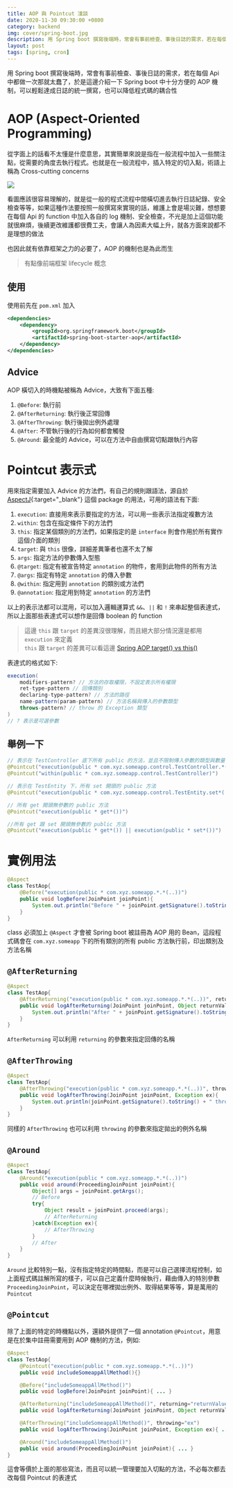 ```yaml
---
title: AOP 與 Pointcut 淺談
date: 2020-11-30 09:30:00 +0800
category: backend
img: cover/spring-boot.jpg
description: 用 Spring boot 撰寫後端時，常會有事前檢查、事後日誌的需求，若在每個 Api 中都做一次那就太蠢了，於是這邊介紹一下 Spring boot 中十分方便的 AOP 機制，可以輕鬆達成日誌的統一撰寫，也可以降低程式碼的耦合性
layout: post
tags: [spring, cron]
---
```


用 Spring boot 撰寫後端時，常會有事前檢查、事後日誌的需求，若在每個 Api 中都做一次那就太蠢了，於是這邊介紹一下 Spring boot 中十分方便的 AOP 機制，可以輕鬆達成日誌的統一撰寫，也可以降低程式碼的耦合性  

# AOP (Aspect-Oriented Programming)
從字面上的話看不太懂是什麼意思，其實簡單來說是指在一般流程中加入一些關注點，從需要的角度去執行程式。也就是在一般流程中，插入特定的切入點，術語上稱為 Cross-cutting concerns  

![]({{site.baseurl}}/assets/img/cross-cutting-concerns.jpg)  

看圖應該很容易理解的，就是從一般的程式流程中間橫切進去執行日誌紀錄、安全檢查等等，如果這種作法要按照一般撰寫來實現的話，維護上會是場災難，想想要在每個 Api 的 function 中加入各自的 log 機制、安全檢查，不光是加上這個功能就很麻煩，後續更改維護都很費工夫，會讓人為因素大幅上升，就各方面來說都不是理想的做法  

也因此就有依靠框架之力的必要了，AOP 的機制也是為此而生  

> 有點像前端框架 lifecycle 概念

## 使用

使用前先在 `pom.xml` 加入  

```xml
<dependencies>
    <dependency>
        <groupId>org.springframework.boot</groupId>
        <artifactId>spring-boot-starter-aop</artifactId>
    </dependency>
</dependencies>
```

## Advice
AOP 橫切入的時機點被稱為 Advice，大致有下面五種:  

1. `@Before`: 執行前
2. `@AfterReturning`: 執行後正常回傳
3. `@AfterThrowing`: 執行後拋出例外處理
4. `@After`: 不管執行後的行為如何都會觸發
5. `@Around`: 最全能的 Advice，可以在方法中自由撰寫切點跟執行內容

# Pointcut 表示式
用來指定需要加入 Advice 的方法們，有自己的規則跟語法，源自於 [AspectJ](https://www.eclipse.org/aspectj/){:target="_blank"} 這個 package 的用法，可用的語法有下面:  

<!-- TODO:把 PointCut 細節弄懂 -->
1. `execution`: 直接用來表示要指定的方法，可以用一些表示法指定複數方法
2. `within`: 包含在指定條件下的方法們
3. `this`: 指定某個類別的方法們，如果指定的是 `interface` 則會作用於所有實作這個介面的類別
4. `target`: 與 `this` 很像，詳細差異筆者也還不太了解
5. `args`: 指定方法的參數傳入型態
6. `@target`: 指定有被宣告特定 `annotation` 的物件，套用到此物件的所有方法
7. `@args`: 指定有特定 `annotation` 的傳入參數
8. `@within`: 指定用到 `annotation` 的類別或方法們
9. `@annotation`: 指定用到特定 `annotation` 的方法們

以上的表示法都可以混用，可以加入邏輯運算式 `&&`、`||` 和 `!` 來串起整個表達式，所以上面那些表達式可以想作是回傳 boolean 的 function

> 這邊 `this` 跟 `target` 的差異沒很理解，而且絕大部分情況還是都用 `execution` 來定義  
> `this` 跟 `target` 的差異可以看這邊 [Spring AOP target() vs this()](https://stackoverflow.com/questions/11924685/spring-aop-target-vs-this)

表達式的格式如下:
```java
execution(
    modifiers-pattern? // 方法的存取權限，不設定表示所有權限
    ret-type-pattern // 回傳類別
    declaring-type-pattern? // 方法的路徑
    name-pattern(param-pattern) // 方法名稱與傳入的參數類型
    throws-pattern? // throw 的 Exception 類型
)
// ? 表示是可選參數
```

## 舉例一下
```java
// 表示在 TestController 底下所有 public 的方法，並且不限制傳入參數的類型與數量，也不限制回傳，下面兩個寫法是等價的
@Pointcut("execution(public * com.xyz.someapp.control.TestController.*(..))") 
@Pointcut("within(public * com.xyz.someapp.control.TestController)") 

// 表示在 TestEntity 下，所有 set 開頭的 public 方法
@Pointcut("execution(public * com.xyz.someapp.control.TestEntity.set*(..))") 

// 所有 get 開頭無參數的 public 方法
@Pointcut("execution(public * get*())") 

//所有 get 跟 set 開頭無參數的 public 方法
@Pointcut("execution(public * get*()) || execution(public * set*())")
```


# 實例用法
```java
@Aspect
class TestAop{
    @Before("execution(public * com.xyz.someapp.*.*(..))")
    public void logBefore(JoinPoint joinPoint){
        System.out.println("Before " + joinPoint.getSignature().toString() + " execution.");
    }
}
```

class 必須加上 `@Aspect` 才會被 Spring boot 被註冊為 AOP 用的 Bean，這段程式碼會在 `com.xyz.someapp` 下的所有類別的所有 public 方法執行前，印出類別及方法名稱

## `@AfterReturning`
```java
@Aspect
class TestAop{
    @AfterReturning("execution(public * com.xyz.someapp.*.*(..))", returning="returnValue")
    public void logAfterReturning(JoinPoint joinPoint, Object returnValue){
        System.out.println("After " + joinPoint.getSignature().toString() + " execution. Then return " + Objects.toString(returnValue));
    }
}
```
`AfterReturning` 可以利用 `returning` 的參數來指定回傳的名稱

## `@AfterThrowing`
```java
@Aspect
class TestAop{
    @AfterThrowing("execution(public * com.xyz.someapp.*.*(..))", throwing="ex")
    public void logAfterThrowing(JoinPoint joinPoint, Exception ex){
        System.out.println(joinPoint.getSignature().toString() + " throwing: " + ex.toString());
    }
}
```
同樣的 `AfterThrowing` 也可以利用 `throwing` 的參數來指定拋出的例外名稱

## `@Around`
```java
@Aspect
class TestAop{
    @Around("execution(public * com.xyz.someapp.*.*(..))")
    public void around(ProceedingJoinPoint joinPoint){
        Object[] args = joinPoint.getArgs();
        // Before
        try{
            Object result = joinPoint.proceed(args);
            // AfterReturning
        }catch(Exception ex){
            // AfterThrowing
        }
        // After
    }
}
```
`Around` 比較特別一點，沒有指定特定的時間點，而是可以自己選擇流程控制，如上面程式碼註解所寫的樣子，可以自己定義什麼時候執行，藉由傳入的特別參數 `ProceedingJoinPoint`，可以決定在哪裡拋出例外、取得結果等等，算是萬用的 `Pointcut`

## `@Pointcut`
除了上面的特定的時機點以外，還額外提供了一個 annotation `@Pointcut`，用意是在於集中註冊需要用到 AOP 機制的方法，例如:  

```java
@Aspect
class TestAop{
    @Pointcut("execution(public * com.xyz.someapp.*.*(..))")
    public void includeSomeappAllMethod(){}

    @Before("includeSomeappAllMethod()")
    public void logBefore(JoinPoint joinPoint){ ... }

    @AfterReturning("includeSomeappAllMethod()", returning="returnValue")
    public void logAfterReturning(JoinPoint joinPoint, Object returnValue){ ... }

    @AfterThrowing("includeSomeappAllMethod()", throwing="ex")
    public void logAfterThrowing(JoinPoint joinPoint, Exception ex){ ... }

    @Around("includeSomeappAllMethod()")
    public void around(ProceedingJoinPoint joinPoint){ ... }
}
```

這會等價於上面的那些寫法，而且可以統一管理要加入切點的方法，不必每次都去改每個 Pointcut 的表達式